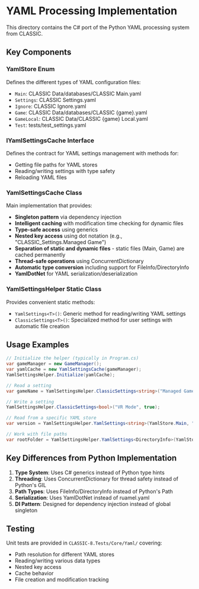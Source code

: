 # YAML Processing Implementation

This directory contains the C# port of the Python YAML processing system from CLASSIC.

## Key Components

### YamlStore Enum

Defines the different types of YAML configuration files:

- `Main`: CLASSIC Data/databases/CLASSIC Main.yaml
- `Settings`: CLASSIC Settings.yaml
- `Ignore`: CLASSIC Ignore.yaml
- `Game`: CLASSIC Data/databases/CLASSIC {game}.yaml
- `GameLocal`: CLASSIC Data/CLASSIC {game} Local.yaml
- `Test`: tests/test_settings.yaml

### IYamlSettingsCache Interface

Defines the contract for YAML settings management with methods for:

- Getting file paths for YAML stores
- Reading/writing settings with type safety
- Reloading YAML files

### YamlSettingsCache Class

Main implementation that provides:

- **Singleton pattern** via dependency injection
- **Intelligent caching** with modification time checking for dynamic files
- **Type-safe access** using generics
- **Nested key access** using dot notation (e.g., "CLASSIC_Settings.Managed Game")
- **Separation of static and dynamic files** - static files (Main, Game) are cached permanently
- **Thread-safe operations** using ConcurrentDictionary
- **Automatic type conversion** including support for FileInfo/DirectoryInfo
- **YamlDotNet** for YAML serialization/deserialization

### YamlSettingsHelper Static Class

Provides convenient static methods:

- `YamlSettings<T>()`: Generic method for reading/writing YAML settings
- `ClassicSettings<T>()`: Specialized method for user settings with automatic file creation

## Usage Examples

```csharp
// Initialize the helper (typically in Program.cs)
var gameManager = new GameManager();
var yamlCache = new YamlSettingsCache(gameManager);
YamlSettingsHelper.Initialize(yamlCache);

// Read a setting
var gameName = YamlSettingsHelper.ClassicSettings<string>("Managed Game");

// Write a setting
YamlSettingsHelper.ClassicSettings<bool>("VR Mode", true);

// Read from a specific YAML store
var version = YamlSettingsHelper.YamlSettings<string>(YamlStore.Main, "CLASSIC_Info.version");

// Work with file paths
var rootFolder = YamlSettingsHelper.YamlSettings<DirectoryInfo>(YamlStore.GameLocal, "Root_Folder_Game");
```

## Key Differences from Python Implementation

1. **Type System**: Uses C# generics instead of Python type hints
2. **Threading**: Uses ConcurrentDictionary for thread safety instead of Python's GIL
3. **Path Types**: Uses FileInfo/DirectoryInfo instead of Python's Path
4. **Serialization**: Uses YamlDotNet instead of ruamel.yaml
5. **DI Pattern**: Designed for dependency injection instead of global singleton

## Testing

Unit tests are provided in `CLASSIC-8.Tests/Core/Yaml/` covering:

- Path resolution for different YAML stores
- Reading/writing various data types
- Nested key access
- Cache behavior
- File creation and modification tracking